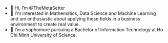 - 👋 Hi, I’m @TheMetaSetter
- 👀 I'm interested in Mathematics, Data Science and Machine Learning and am enthusiastic about applying these fields in a business environment to create real value.
- 🌱 I’m a sophomore pursuing a Bachelor of Information Technology at Ho Chi Minh University of Science.
<!-- - 💞️ I’m looking to collaborate on ... -->
<!-- - 📫 How to reach me -->

<!---
TheMetaSetter/TheMetaSetter is a ✨ special ✨ repository because its `README.md` (this file) appears on your GitHub profile.
You can click the Preview link to take a look at your changes.
--->
